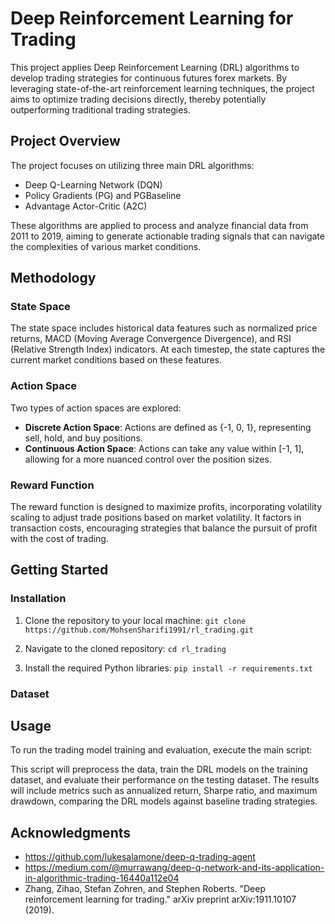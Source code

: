 # Deep Reinforcement Learning for Trading

This project applies Deep Reinforcement Learning (DRL) algorithms to develop trading strategies for continuous futures forex markets. By leveraging state-of-the-art reinforcement learning techniques, the project aims to optimize trading decisions directly, thereby potentially outperforming traditional trading strategies.

## Project Overview

The project focuses on utilizing three main DRL algorithms:

- Deep Q-Learning Network (DQN)
- Policy Gradients (PG) and PGBaseline
- Advantage Actor-Critic (A2C)

These algorithms are applied to process and analyze financial data from 2011 to 2019, aiming to generate actionable trading signals that can navigate the complexities of various market conditions.
## Methodology

### State Space

The state space includes historical data features such as normalized price returns, MACD (Moving Average Convergence Divergence), and RSI (Relative Strength Index) indicators. At each timestep, the state captures the current market conditions based on these features.

### Action Space

Two types of action spaces are explored:

- **Discrete Action Space**: Actions are defined as {-1, 0, 1}, representing sell, hold, and buy positions.
- **Continuous Action Space**: Actions can take any value within [-1, 1], allowing for a more nuanced control over the position sizes.

### Reward Function

The reward function is designed to maximize profits, incorporating volatility scaling to adjust trade positions based on market volatility. It factors in transaction costs, encouraging strategies that balance the pursuit of profit with the cost of trading.

## Getting Started

### Installation

1. Clone the repository to your local machine:
```git clone https://github.com/MohsenSharifi1991/rl_trading.git ```

2. Navigate to the cloned repository:
 ```cd rl_trading ```
3. Install the required Python libraries:
 ```pip install -r requirements.txt```

### Dataset

## Usage

To run the trading model training and evaluation, execute the main script:


This script will preprocess the data, train the DRL models on the training dataset, and evaluate their performance on the testing dataset. The results will include metrics such as annualized return, Sharpe ratio, and maximum drawdown, comparing the DRL models against baseline trading strategies.

## Acknowledgments

- https://github.com/lukesalamone/deep-q-trading-agent
- https://medium.com/@murrawang/deep-q-network-and-its-application-in-algorithmic-trading-16440a112e04
- Zhang, Zihao, Stefan Zohren, and Stephen Roberts. "Deep reinforcement learning for trading." arXiv preprint arXiv:1911.10107 (2019).

